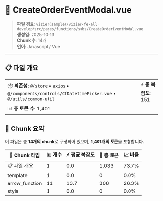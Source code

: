 # 📄 CreateOrderEventModal.vue

> **파일 경로**: `vizier(sample)/vizier-fe-all-develop/src/pages/functions/subs/CreateOrderEventModal.vue`  
> **생성일**: 2025-10-13  
> **Chunk 수**: 14개  
> **언어**: Javascript / Vue
---





## 📋 파일 개요

| | |
|--|--|
| 📦 **의존성**: `@/store` • `axios` • `@/components/controls/CfDatetimePicker.vue` • `@/utils/common-util` | ⚡ **총 복잡도**: 151 |
| 📊 **총 토큰 수**: 1,401 |  |






## 🧩 Chunk 요약

이 파일은 총 **14개의 chunk**로 구성되어 있으며, **1,401개의 토큰**을 포함합니다.

| 🧩 Chunk 타입 | 📊 개수 | ⚡ 평균 복잡도 | 📝 총 토큰 | 📈 비율 |
|---------------|--------|-------------|----------|--------|
| 📋 파일 개요 | 1 | 0.0 | 1,033 | 73.7% |
| template | 1 | 0.0 | 0 | 0.0% |
| arrow_function | 11 | 13.7 | 368 | 26.3% |
| style | 1 | 0.0 | 0 | 0.0% |

